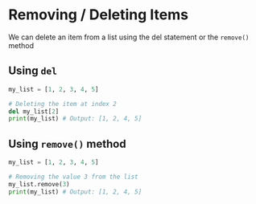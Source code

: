 # Removing / Deleting Items

We can delete an item from a list using the del statement or the `remove()` method

## Using `del`

```py
my_list = [1, 2, 3, 4, 5]

# Deleting the item at index 2
del my_list[2]
print(my_list) # Output: [1, 2, 4, 5]
```

## Using `remove()` method

```py
my_list = [1, 2, 3, 4, 5]

# Removing the value 3 from the list
my_list.remove(3)
print(my_list) # Output: [1, 2, 4, 5]
```
